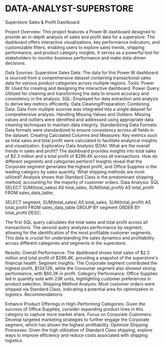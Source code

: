 # DATA-ANALYST-SUPERSTORE
Superstore Sales & Profit Dashboard

Project Overview:
This project features a Power BI dashboard designed to provide an in-depth analysis of sales and profit data for a superstore. The dashboard offers interactive visualizations, key performance indicators, and customizable filters, enabling users to explore sales trends, shipping performance, and product category insights. It serves as a powerful tool for stakeholders to monitor business performance and make data-driven decisions.

Data Sources:
Superstore Sales Data: The data for this Power BI dashboard is sourced from a comprehensive dataset containing transactional sales data for various product categories across multiple regions.
Tools:
Power BI: Used for creating and designing the interactive dashboard.
Power Query: Utilized for cleaning and transforming the data to ensure accuracy and consistency in the analysis.
SQL: Employed for data extraction and analysis to derive key metrics efficiently.
Data Cleaning/Preparation:
Combining Data: Data from multiple sources was integrated into a single dataset for comprehensive analysis.
Handling Missing Values and Outliers: Missing values and outliers were identified and addressed using appropriate data cleaning techniques to maintain data integrity.
Standardizing Data Formats: Data formats were standardized to ensure consistency across all fields in the dataset.
Creating Calculated Columns and Measures: Key metrics such as total sales and total profit were calculated to facilitate analytical insights and visualization.
Exploratory Data Analysis (EDA):
What are the overall trends in sales and profit? The dashboard provides insights into total sales of $2.3 million and a total profit of $286.4K across all transactions.
How do different segments and categories perform? Insights reveal that the Corporate segment generates the highest profit, and Office Supplies is the leading category by sales quantity.
What shipping methods are most utilized? Analysis shows that Standard Class is the predominant shipping method, accounting for the majority of customer orders.
Data Analysis:
SQL
SELECT
SUM(total_sales) AS total_sales,
SUM(total_profit) AS total_profit
FROM
sales_data_table;

SELECT
segment,
SUM(total_sales) AS total_sales,
SUM(total_profit) AS total_profit
FROM
sales_data_table
GROUP BY
segment
ORDER BY
total_profit DESC;

The first SQL query calculates the total sales and total profit across all transactions. The second query analyzes performance by segment, allowing for the identification of the most profitable customer segments. This data is crucial for understanding the sales dynamics and profitability across different categories and segments in the superstore.

Results:
Overall Performance: The dashboard shows total sales of $2.3 million and total profit of $286.4K, providing a snapshot of the superstore's financial health.
Segment Insights: The Corporate segment contributed the highest profit, $134.12K, while the Consumer segment also showed strong performance, with $60.3K in profit.
Category Performance: Office Supplies led in quantity sold with 23K units, highlighting customer preferences in product selection.
Shipping Method Analysis: Most customer orders were shipped via Standard Class, indicating a potential area for optimization in logistics.
Recommendations:

Enhance Product Offerings in High-Performing Categories: Given the success of Office Supplies, consider expanding product lines in this category to capture more market share.
Focus on Corporate Customers: Develop targeted marketing strategies to further engage the Corporate segment, which has shown the highest profitability.
Optimize Shipping Processes: Given the high utilization of Standard Class shipping, explore ways to improve efficiency and reduce costs associated with shipping logistics.
